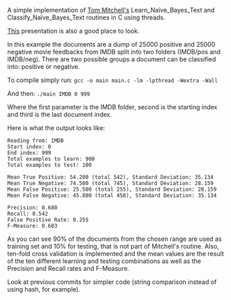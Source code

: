 A simple implementation of [Tom Mitchell's](http://personal.disco.unimib.it/Vanneschi/McGrawHill_-_Machine_Learning_-Tom_Mitchell.pdf) Learn_Naïve_Bayes_Text and Classify_Naïve_Bayes_Text routines in C using threads.

[This](https://www-old.cs.uni-paderborn.de/fileadmin/Informatik/AG-Kleine-Buening/files/ws13/ml/unit-en-bayesian-text-classification.pdf) presentation is also a good place to look.

In this example the documents are a dump of 25000 positive and 25000 negative movie feedbacks from IMDB split into two folders (IMDB/pos and IMDB/neg). There are two possible groups a document can be classified into: positive or negative.

To compile simply run:
`gcc -o main main.c -lm -lpthread -Wextra -Wall`

And then:
`./main IMDB 0 999`

Where the first parameter is the IMDB folder, second is the starting index and third is the last document index.

Here is what the output looks like:
```
Reading from: IMDB
Start index: 0
End index: 999
Total examples to learn: 900
Total examples to test: 100

Mean True Positive: 54.200 (total 542), Standard Deviation: 35.134
Mean True Negative: 74.500 (total 745), Standard Deviation: 28.159
Mean False Positive: 25.500 (total 255), Standard Deviation: 28.159
Mean False Negative: 45.800 (total 458), Standard Deviation: 35.134

Precision: 0.680
Recall: 0.542
False Positive Rate: 0.255
F-Measure: 0.603
```

As you can see 90% of the documents from the chosen range are used as training set and 10% for testing, that is not part of Mitchell's routine. Also, ten-fold cross validation is implemented and the mean values are the result of the ten different learning and testing combinations as well as the Precision and Recall rates and F-Measure.

Look at previous commits for simpler code (string comparison instead of using hash, for example).
